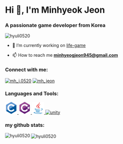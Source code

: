<h1 align="left">Hi 👋, I'm Minhyeok Jeon</h1>
<h3 align="left">A passionate game developer from Korea</h3>

<p align="left"> <img src="https://komarev.com/ghpvc/?username=hyuli0520&label=Profile%20views&color=0e75b6&style=flat" alt="hyuli0520" /> </p>

- 🔭 I’m currently working on [life-game](https://github.com/hyuli0520/my-life-game)

- 📫 How to reach me **minhyeogjeon945@gmail.com**

<h3 align="left">Connect with me:</h3>
<p align="left">
<a href="https://instagram.com/mh_j.0520" target="blank"><img align="center" src="https://raw.githubusercontent.com/rahuldkjain/github-profile-readme-generator/master/src/images/icons/Social/instagram.svg" alt="mh_j.0520" height="30" width="40" /></a>
<a href="https://discord.gg/mh_jeon" target="blank"><img align="center" src="https://raw.githubusercontent.com/rahuldkjain/github-profile-readme-generator/master/src/images/icons/Social/discord.svg" alt="mh_jeon" height="30" width="40" /></a>
</p>

<h3 align="left">Languages and Tools:</h3>
<p align="left"> <a href="https://www.cprogramming.com/" target="_blank" rel="noreferrer"> <img src="https://raw.githubusercontent.com/devicons/devicon/master/icons/c/c-original.svg" alt="c" width="40" height="40"/> </a> <a href="https://www.w3schools.com/cs/" target="_blank" rel="noreferrer"> <img src="https://raw.githubusercontent.com/devicons/devicon/master/icons/csharp/csharp-original.svg" alt="csharp" width="40" height="40"/> </a> <a href="https://www.java.com" target="_blank" rel="noreferrer"> <img src="https://raw.githubusercontent.com/devicons/devicon/master/icons/java/java-original.svg" alt="java" width="40" height="40"/> </a> <a href="https://unity.com/" target="_blank" rel="noreferrer"> <img src="https://www.vectorlogo.zone/logos/unity3d/unity3d-icon.svg" alt="unity" width="40" height="40"/> </a> </p>

<h3 align="left">my github stats:</h3>
<p><img align="left" src="https://github-readme-stats.vercel.app/api/top-langs?username=hyuli0520&show_icons=true&locale=en&layout=compact" alt="hyuli0520" /></p>

<p>&nbsp;<img align="center" src="https://github-readme-stats.vercel.app/api?username=hyuli0520&show_icons=true&locale=en" alt="hyuli0520" /></p>
